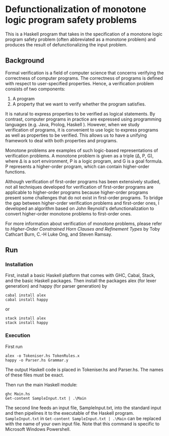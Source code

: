 # Defunctionalization of monotone logic program safety problems

This is a Haskell program that takes in the specification of a monotone logic program safety problem (often abbreviated as a monotone problem) and produces the result of defunctionalizing the input problem. 

## Background

Formal verification is a field of computer science that concerns verifying the correctness of computer programs. The correctness of programs is defined with respect to user-specified properties. Hence, a verification problem consists of two components:
1. A program
2. A property that we want to verify whether the program satisfies.

It is natural to express properties to be verified as logical statements. By contrast, computer programs in practice are expressed using programming languages (e.g. Java, Prolog, Haskell ). However, when we study verification of programs, it is convenient to use logic to express programs as well as properties to be verified. This allows us to have a unifying framework to deal with both properties and programs. 

Monotone problems are examples of such logic-based representations of verification problems. A monotone problem is given as a triple (&#916;, P, G), where &#916; is a sort environment, P is a logic program, and G is a goal formula. P represents a higher-order program, which can contain higher-order functions. 

Although verification of first-order programs has been extensively studied, not all techniques developed for verification of first-order programs are applicable to higher-order programs because higher-order programs present some challenges that do not exist in first-order programs. To bridge the gap between higher-order verification problems and first-order ones, I developed an algorithm based on John Reynold's defunctionalization to convert higher-order monotone problems to first-order ones.

For more information about verification of monotone problems, please refer to *Higher-Order Constrained Horn Clauses and Refinement Types* by Toby Cathcart Burn, C.-H Luke Ong, and Steven Ramsay. 

## Run

### Installation
First, install a basic Haskell platform that comes with GHC, Cabal, Stack, and the basic Haskell packages. Then install the packages alex (for lexer generation) and happy (for parser generation) by

    cabal install alex
    cabal install happy

or

    stack install alex
    stack install happy

### Execution
First run 

    alex -o Tokeniser.hs TokenRules.x
    happy -o Parser.hs Grammar.y

The output Haskell code is placed in Tokeniser.hs and Parser.hs. The names of these files must be exact. 

Then run the main Haskell module:

    ghc Main.hs
    Get-content SampleInput.txt | .\Main

The second line feeds an input file, SampleInput.txt, into the standard input and then pipelines it to the executable of the Haskell program. `SampleInput.txt` in `Get-content SampleInput.txt | .\Main` can be replaced with the name of your own input file. Note that this command is specific to Microsoft Windows Powershell. 